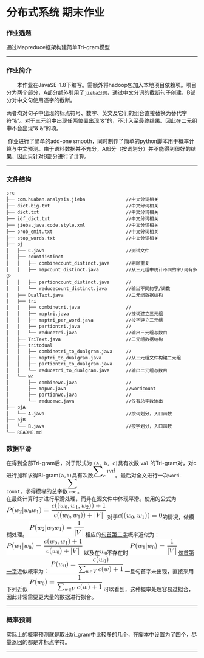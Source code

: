 # 分布式系统 期末作业
### 作业选题
通过Mapreduce框架构建简单Tri-gram模型
***

### 作业简介
&emsp;&emsp;本作业在JavaSE-1.8下编写。需额外将hadoop包加入本地项目依赖项。项目分为两个部分，A部分额外引用了[`jieba分词`](https://github.com/huaban/jieba-analysis)，通过中文分词的截断句子创建，B部分对中文句使用逐字的截断。

​		两者均对句子中出现的标点符号、数字、英文及它们的组合直接替换为替代字符“&”。对于三元组中出现任两位置出现“&”的，不计入至最终结果。因此在二元组中不会出现“& &”的项。

​		作业进行了简单的add-one smooth，同时制作了简单的python脚本用于概率计算与中文预测。由于语料数据并不充分，A部分（按词划分）并不能得到很好的结果，因此只针对B部分进行了计算。
***

### 文件结构
```
src
├── com.huaban.analysis.jieba               //中文分词相关
├── dict.big.txt                            //中文分词相关
├── dict.txt                                //中文分词相关
├── idf_dict.txt                            //中文分词相关
├── jieba.java.code.style.xml               //中文分词相关
├── prob_emit.txt                           //中文分词相关
├── stop_words.txt                          //中文分词相关
├── pj
│   ├── C.java                              //测试文件
│   ├── countdistinct
│   │   ├── combinecount_distinct.java      //剔除重复
│   │   ├── mapcount_distinct.java          //从三元组中统计不同的字/词有多少
│   │   ├── partioncount_distinct.java      //
│   │   └── reducecount_distinct.java       //输出不同的字/词数
│   ├── DualText.java                       //二元组数据结构
│   ├── tri
│   │   ├── combinetri.java                 //
│   │   ├── maptri.java                     //按词建立三元组
│   │   ├── maptri_per_word.java            //按字建立三元组
│   │   ├── partiontri.java                 //
│   │   └── reducetri.java                  //输出三元组与数目 
│   ├── TriText.java                        //三元组数据结构
│   ├── tritodual
│   │   ├── combinetri_to_dualgram.java     //
│   │   ├── maptri_to_dualgram.java         //从三元组文件构建二元组
│   │   ├── partiontri_to_dualgram.java     //
│   │   └── reducetri_to_dualgram.java      //输出二元组与数目
│   └── wc
│       ├── combinewc.java                  //
│       ├── mapwc.java                      //wordcount
│       ├── partionwc.java                  //
│       └── reducewc.java                   //仅有总字数输出
├── pjA
│   └── A.java                              //按词划分，入口函数
├── pjB
│   └── B.java                              //按字划分，入口函数
└── README.md                               
```

### 数据平滑
在得到全部Tri-gram后，对于形式为 `(a, b, c)`具有次数 `val` 的Tri-gram对，对c进行加和求得Bi-gram`(a,b)`具有次数<img src="https://raw.githubusercontent.com/zmxa/DistributeSystem-Autumn2020-Fudan/main/img_for_md/1.png"/>。最后对全文进行一次`word-count`，求得模糊的总字数<img src="https://raw.githubusercontent.com/zmxa/DistributeSystem-Autumn2020-Fudan/main/img_for_md/2.png"/>。  
在最终计算时才进行平滑处理，而非在源文件中体现平滑。使用的公式为  
<img src="https://raw.githubusercontent.com/zmxa/DistributeSystem-Autumn2020-Fudan/main/img_for_md/3.png"/>
对于<img src="https://raw.githubusercontent.com/zmxa/DistributeSystem-Autumn2020-Fudan/main/img_for_md/4.png"/>的情况，做模糊处理。
<img src="https://raw.githubusercontent.com/zmxa/DistributeSystem-Autumn2020-Fudan/main/img_for_md/5.png"/>
相应的<u>句首第二字</u>概率近似为：
<img src="https://raw.githubusercontent.com/zmxa/DistributeSystem-Autumn2020-Fudan/main/img_for_md/6.png"/>
以及在<img src="https://raw.githubusercontent.com/zmxa/DistributeSystem-Autumn2020-Fudan/main/img_for_md/7.png"/>不存在时
<img src="https://raw.githubusercontent.com/zmxa/DistributeSystem-Autumn2020-Fudan/main/img_for_md/8.png"/>
<u>句首第一字</u>近似概率为：
<img src="https://raw.githubusercontent.com/zmxa/DistributeSystem-Autumn2020-Fudan/main/img_for_md/9.png"/>
一旦句首字未出现，直接采用下列近似
<img src="https://raw.githubusercontent.com/zmxa/DistributeSystem-Autumn2020-Fudan/main/img_for_md/10.png"/>
可以看到，这种概率处理容易过拟合，因此非常需要更大量的数据进行拟合。
***

### 概率预测  
实际上的概率预测就是取出tri_gram中比较多的几个，在脚本中设置为了四个，尽量返回的都是非标点字符。
***



